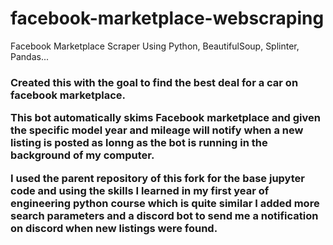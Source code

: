 # facebook-marketplace-webscraping
Facebook Marketplace Scraper Using Python, BeautifulSoup, Splinter, Pandas...

<h3>
  Created this with the goal to find the best deal for a car on facebook marketplace.

  This bot automatically skims Facebook marketplace and given the specific model year and mileage will notify when a new listing is posted as lonng as the bot is running in the background of my computer.

  I used the parent repository of this fork for the base jupyter code and using the skills I learned in my first year of engineering python course which is quite similar I added more search parameters and a discord bot 
to send me a notification on discord when new listings were found.
<h3/>

